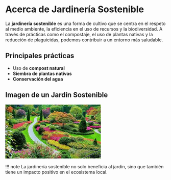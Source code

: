 # Acerca de Jardinería Sostenible

La **jardinería sostenible** es una forma de cultivo que se centra en el respeto al medio ambiente, la eficiencia en el uso de recursos y la biodiversidad. A través de prácticas como el compostaje, el uso de plantas nativas y la reducción de plaguicidas, podemos contribuir a un entorno más saludable.

## Principales prácticas
- Uso de **compost natural**
- **Siembra de plantas nativas**
- **Conservación del agua**

## Imagen de un Jardín Sostenible
![Jardín Sostenible](img/garden.jpg)

!!! note
    La jardinería sostenible no solo beneficia al jardín, sino que también tiene un impacto positivo en el ecosistema local.
